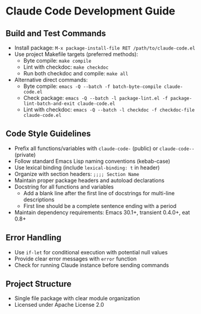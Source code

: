 # Claude Code Development Guide

## Build and Test Commands
- Install package: `M-x package-install-file RET /path/to/claude-code.el`
- Use project Makefile targets (preferred methods):
  - Byte compile: `make compile`
  - Lint with checkdoc: `make checkdoc`
  - Run both checkdoc and compile: `make all`
- Alternative direct commands:
  - Byte compile: `emacs -Q --batch -f batch-byte-compile claude-code.el`
  - Check package: `emacs -Q --batch -l package-lint.el -f package-lint-batch-and-exit claude-code.el`
  - Lint with checkdoc: `emacs -Q --batch -l checkdoc -f checkdoc-file claude-code.el`

## Code Style Guidelines
- Prefix all functions/variables with `claude-code-` (public) or `claude-code--` (private)
- Follow standard Emacs Lisp naming conventions (kebab-case)
- Use lexical binding (include `lexical-binding: t` in header)
- Organize with section headers: `;;;; Section Name`
- Maintain proper package headers and autoload declarations
- Docstring for all functions and variables
  - Add a blank line after the first line of docstrings for multi-line descriptions
  - First line should be a complete sentence ending with a period
- Maintain dependency requirements: Emacs 30.1+, transient 0.4.0+, eat 0.8+

## Error Handling
- Use `if-let` for conditional execution with potential null values
- Provide clear error messages with `error` function
- Check for running Claude instance before sending commands

## Project Structure
- Single file package with clear module organization
- Licensed under Apache License 2.0